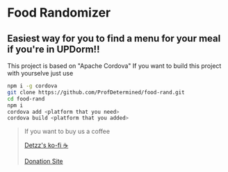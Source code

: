 # Food Randomizer
## Easiest way for you to find a menu for your meal if you're in __UPDorm__!!

This project is based on "Apache Cordova" If you want to build this project with yourselve just use

```bash
npm i -g cordova
git clone https://github.com/ProfDetermined/food-rand.git
cd food-rand
npm i
cordova add <platform that you need>
cordova build <platform that you added>
```

> If you want to buy us a coffee
>
> [Detzz's ko-fi :coffee:](https://ko-fi.com/georgep)
>
> [Donation Site](https://detzz-d.carrd.co/)
